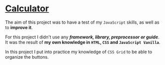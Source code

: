 # [Calculator](https://calculadora-b2345.web.app)

The aim of this project was to have a test of my `JavaScript` skills, as well as to **improve it**. 

For this project I didn't use any ***framework, library, preprocessor or guide***. It was the result of **my own knowledge in `HTML`, `CSS` and `JavaScript Vanilla`**. 

In this project I put into practice my knowledge of `CSS Grid` to be able to organize the buttons. 
